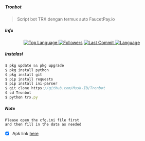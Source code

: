 ##### Tronbot
> Script bot TRX dengan termux auto FaucetPay.io
##### Info
<p align="center">
 <a href="https://github.com/Musk-ID">
    <img alt="Top Language" src="https://img.shields.io/github/languages/top/Musk-ID/Tronbot.svg"/>
  </a>
<a href="https://github.com/Musk-ID/followers">
  <img title="Followers" src="https://img.shields.io/github/followers/Musk-ID?label=Followers&color=blue&style=flat-square"></a>
<a href="https://github.com/Musk-ID/Anime-Tracker/stargazers/">
<a href="https://github.com/Musk-ID">
  <img alt="Last Commit" src="https://img.shields.io/github/last-commit/Musk-ID/Tronbot.svg"/>
</a>
<a href="https://github.com/Musk-ID">
  <img alt="Language" src="https://img.shields.io/github/languages/count/Musk-ID/Tronbot.svg"/>
</a>
</div>
</p>

##### Instalasi
```js
$ pkg update && pkg upgrade
$ pkg install python
$ pkg install git
$ pip install requests
$ pip install ini-parser
$ git clone https://github.com/Musk-ID/Tronbot
$ cd Tronbot
$ python trx.py
```
##### Note
```
Please open the cfg.ini file first
and then fill in the data as needed
```
- [X] Apk link [here](https://play.google.com/store/apps/details?id=com.earncrypto.litecoin)

